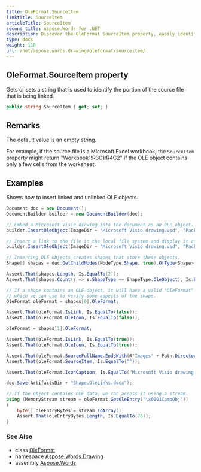```yaml
---
title: OleFormat.SourceItem
linktitle: SourceItem
articleTitle: SourceItem
second_title: Aspose.Words for .NET
description: Discover the OleFormat SourceItem property, easily identify and manage linked portions of your source file with this essential string functionality.
type: docs
weight: 110
url: /net/aspose.words.drawing/oleformat/sourceitem/
---
```

## OleFormat.SourceItem property

Gets or sets a string that is used to identify the portion of the source file that is being linked.

```csharp
public string SourceItem { get; set; }
```

## Remarks

The default value is an empty string.

For example, if the source file is a Microsoft Excel workbook, the `SourceItem` property might return "Workbook1!R3C1:R4C2" if the OLE object contains only a few cells from the worksheet.

## Examples

Shows how to insert linked and unlinked OLE objects.

```csharp
Document doc = new Document();
DocumentBuilder builder = new DocumentBuilder(doc);

// Embed a Microsoft Visio drawing into the document as an OLE object.
builder.InsertOleObject(ImageDir + "Microsoft Visio drawing.vsd", "Package", false, false, null);

// Insert a link to the file in the local file system and display it as an icon.
builder.InsertOleObject(ImageDir + "Microsoft Visio drawing.vsd", "Package", true, true, null);

// Inserting OLE objects creates shapes that store these objects.
Shape[] shapes = doc.GetChildNodes(NodeType.Shape, true).OfType<Shape>().ToArray();

Assert.That(shapes.Length, Is.EqualTo(2));
Assert.That(shapes.Count(s => s.ShapeType == ShapeType.OleObject), Is.EqualTo(2));

// If a shape contains an OLE object, it will have a valid "OleFormat" property,
// which we can use to verify some aspects of the shape.
OleFormat oleFormat = shapes[0].OleFormat;

Assert.That(oleFormat.IsLink, Is.EqualTo(false));
Assert.That(oleFormat.OleIcon, Is.EqualTo(false));

oleFormat = shapes[1].OleFormat;

Assert.That(oleFormat.IsLink, Is.EqualTo(true));
Assert.That(oleFormat.OleIcon, Is.EqualTo(true));

Assert.That(oleFormat.SourceFullName.EndsWith(@"Images" + Path.DirectorySeparatorChar + "Microsoft Visio drawing.vsd"), Is.True);
Assert.That(oleFormat.SourceItem, Is.EqualTo(""));

Assert.That(oleFormat.IconCaption, Is.EqualTo("Microsoft Visio drawing.vsd"));

doc.Save(ArtifactsDir + "Shape.OleLinks.docx");

// If the object contains OLE data, we can access it using a stream.
using (MemoryStream stream = oleFormat.GetOleEntry("\x0001CompObj"))
{
    byte[] oleEntryBytes = stream.ToArray();
    Assert.That(oleEntryBytes.Length, Is.EqualTo(76));
}
```

### See Also

* class [OleFormat](../)
* namespace [Aspose.Words.Drawing](../../../aspose.words.drawing/)
* assembly [Aspose.Words](../../../)
